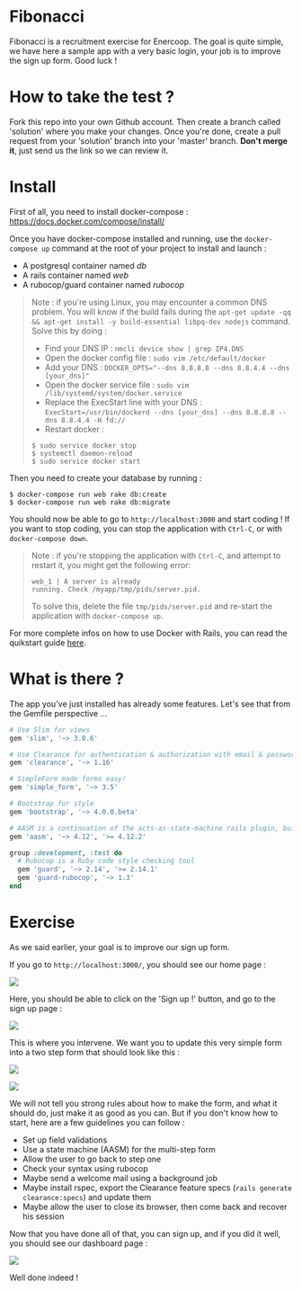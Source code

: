 # Fibonacci

Fibonacci is a recruitment exercise for Enercoop. The goal is quite simple, we have here a sample app with a very basic login, your job is to improve the sign up form. Good luck !

# How to take the test ?

Fork this repo into your own Github account. Then create a branch called 'solution' where you make your changes. Once you're done, create a pull request from your 'solution' branch into your 'master' branch. **Don't merge it**, just send us the link so we can review it.

# Install

First of all, you need to install docker-compose : https://docs.docker.com/compose/install/

Once you have docker-compose installed and running, use the `docker-compose up` command at the root of your project to install and launch :

* A postgresql container named *db*
* A rails container named *web*
* A rubocop/guard container named *rubocop*

> Note : if you're using Linux, you may encounter a common DNS problem. You will know if the build fails during the `apt-get update -qq && apt-get install -y build-essential libpq-dev nodejs` command. Solve this by doing :
> * Find your DNS IP : `nmcli device show | grep IP4.DNS`
> * Open the docker config file : `sudo vim /etc/default/docker`
> * Add your DNS : `DOCKER_OPTS="--dns 8.8.8.8 --dns 8.8.4.4 --dns [your_dns]"`
> * Open the docker service file : `sudo vim /lib/systemd/system/docker.service`
> * Replace the ExecStart line with your DNS : `ExecStart=/usr/bin/dockerd --dns [your_dns] --dns 8.8.8.8 --dns 8.8.4.4 -H fd://`
> * Restart docker :
> ```
> $ sudo service docker stop
> $ systemctl daemon-reload
> $ sudo service docker start
> ```

Then you need to create your database by running :

```
$ docker-compose run web rake db:create
$ docker-compose run web rake db:migrate
```

You should now be able to go to `http://localhost:3000` and start coding ! If you want to stop coding, you can stop the application with `Ctrl-C`, or with `docker-compose down`.

> Note : if you're stopping the application with `Ctrl-C`, and attempt to restart it, you might get the following error:
> ```
> web_1 | A server is already
> running. Check /myapp/tmp/pids/server.pid.
> ```
> To solve this, delete the file `tmp/pids/server.pid` and re-start the application with `docker-compose up`.

For more complete infos on how to use Docker with Rails, you can read the quikstart guide [here](https://docs.docker.com/compose/rails/).

# What is there ?

The app you've just installed has already some features. Let's see that from the Gemfile perspective ...

```ruby
# Use Slim for views
gem 'slim', '~> 3.0.6'

# Use Clearance for authentication & authorization with email & password
gem 'clearance', '~> 1.16'

# SimpleForm made forms easy!
gem 'simple_form', '~> 3.5'

# Bootstrap for style
gem 'bootstrap', '~> 4.0.0.beta'

# AASM is a continuation of the acts-as-state-machine rails plugin, built for plain Ruby objects
gem 'aasm', '~> 4.12', '>= 4.12.2'

group :development, :test do
  # Rubocop is a Ruby code style checking tool
  gem 'guard', '~> 2.14', '>= 2.14.1'
  gem 'guard-rubocop', '~> 1.3'
end
```

# Exercise

As we said earlier, your goal is to improve our sign up form.

If you go to `http://localhost:3000/`, you should see our home page :

![](https://raw.githubusercontent.com/enercoop/Fibonacci/master/public/readme/home.png)

Here, you should be able to click on the 'Sign up !' button, and go to the sign up page :

![](https://raw.githubusercontent.com/enercoop/Fibonacci/master/public/readme/sign_up.png)

This is where you intervene. We want you to update this very simple form into a two step form that should look like this :

![](https://raw.githubusercontent.com/enercoop/Fibonacci/master/public/readme/sign_up_1of2.png)

![](https://raw.githubusercontent.com/enercoop/Fibonacci/master/public/readme/sign_up_2of2.png)

We will not tell you strong rules about how to make the form, and what it should do, just make it as good as you can. But if you don't know how to start, here are a few guidelines you can follow :

* Set up field validations
* Use a state machine (AASM) for the multi-step form
* Allow the user to go back to step one
* Check your syntax using rubocop
* Maybe send a welcome mail using a background job
* Maybe install rspec, export the Clearance feature specs (`rails generate clearance:specs`) and update them
* Maybe allow the user to close its browser, then come back and recover his session

Now that you have done all of that, you can sign up, and if you did it well, you should see our dashboard page :

![](https://raw.githubusercontent.com/enercoop/Fibonacci/master/public/readme/dashboard.png)

Well done indeed !
